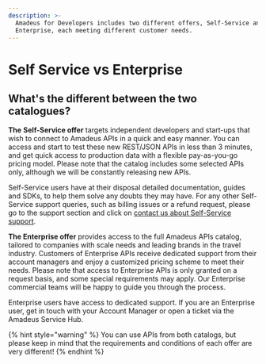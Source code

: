 ```yaml
---
description: >-
  Amadeus for Developers includes two different offers, Self-Service and
  Enterprise, each meeting different customer needs.
---
```


# Self Service vs Enterprise

## What's the different between the two catalogues?

**The** **Self-Service offer** targets independent developers and start-ups that wish to connect to Amadeus APIs in a quick and easy manner. You can access and start to test these new REST/JSON APIs in less than 3 minutes, and get quick access to production data with a flexible pay-as-you-go pricing model. Please note that the catalog includes some selected APIs only, although we will be constantly releasing new APIs.

Self-Service users have at their disposal detailed documentation, guides and SDKs, to help them solve any doubts they may have. For any other Self-Service support queries, such as billing issues or a refund request, please go to the support section and click on [contact us about Self-Service support](https://developers.amadeus.com/support/contact-us-self-service).

**The Enterprise offer** provides access to the full Amadeus APIs catalog, tailored to companies with scale needs and leading brands in the travel industry. Customers of Enterprise APIs receive dedicated support from their account managers and enjoy a customized pricing scheme to meet their needs. Please note that access to Enterprise APIs is only granted on a request basis, and some special requirements may apply. Our Enterprise commercial teams will be happy to guide you through the process.

Enterprise users have access to dedicated support. If you are an Enterprise user, get in touch with your Account Manager or open a ticket via the Amadeus Service Hub.

{% hint style="warning" %}
You can use APIs from both catalogs, but please keep in mind that the requirements and conditions of each offer are very different!
{% endhint %}



